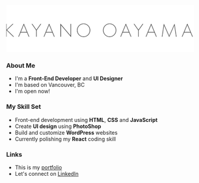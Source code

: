<img src="./logo.jpg" alt="Kayano Oyama">

### About Me

- I'm a **Front-End Developer** and **UI Designer**
- I'm based on Vancouver, BC
- I'm open now!

### My Skill Set

- Front-end development using **HTML**, **CSS** and **JavaScript**
- Create **UI design** using **PhotoShop**
- Build and customize **WordPress** websites
- Currently polishing my **React** coding skill

### Links

- This is my [portfolio](https://www.kayanooyama.com)
- Let's connect on [LinkedIn](https://linkedin.com/in/kayano-oyama)

<!--
**suefrontend/suefrontend** is a ✨ _special_ ✨ repository because its `README.md` (this file) appears on your GitHub profile.

Here are some ideas to get you started:

- 🔭 I’m currently working on ...
- 🌱 I’m currently learning ...
- 👯 I’m looking to collaborate on ...
- 🤔 I’m looking for help with ...
- 💬 Ask me about ...
- 📫 How to reach me: ...
- 😄 Pronouns: ...
- ⚡ Fun fact: ...
-->
